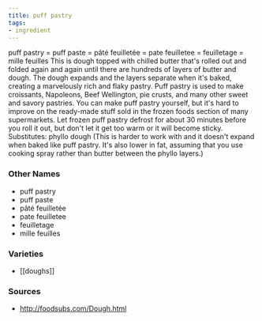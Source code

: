 ```yaml
---
title: puff pastry
tags:
- ingredient
---
```

puff pastry = puff paste = pâté feuilletée = pate feuilletee = feuilletage = mille feuilles This is dough topped with chilled butter that's rolled out and folded again and again until there are hundreds of layers of butter and dough. The dough expands and the layers separate when it's baked, creating a marvelously rich and flaky pastry. Puff pastry is used to make croissants, Napoleons, Beef Wellington, pie crusts, and many other sweet and savory pastries. You can make puff pastry yourself, but it's hard to improve on the ready-made stuff sold in the frozen foods section of many supermarkets. Let frozen puff pastry defrost for about 30 minutes before you roll it out, but don't let it get too warm or it will become sticky. Substitutes: phyllo dough (This is harder to work with and it doesn't expand when baked like puff pastry. It's also lower in fat, assuming that you use cooking spray rather than butter between the phyllo layers.)

### Other Names

* puff pastry
* puff paste
* pâté feuilletée
* pate feuilletee
* feuilletage
* mille feuilles

### Varieties

* [[doughs]]

### Sources
* http://foodsubs.com/Dough.html
